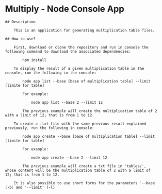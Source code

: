 # Multiply - Node Console App

    ## Description

        This is an application for generating multiplication table files. 

    ## How to use?

        First, download or clone the repository and run in console the following command to download the associated dependencies:

            npm install
        
        To display the result of a given multiplication table in the console, run the following in the console:

            node app list --base [base of multiplication table] --limit [limite for table]
        
            For example:

                node app list --base 2 --limit 12
            
            The previous example will create the multiplication table of 2 with a limit of 12; that is from 1 to 12.
        
        To create a .txt file with the same previous result explained previously, run the following in console:

            node app create --base [base of multiplication table] --limit [limite for table]

            For example:

                node app create --base 2 --limit 12
            
            The previous example will create a txt file in 'tables/', whose content will be the multiplication table of 2 with a limit of 12; that is from 1 to 12.
        
        It is also possible to use short forms for the parameters '--base' (-b) and '--limit' (-l)